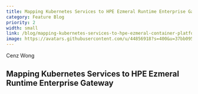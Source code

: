 ```yaml
---
title: Mapping Kubernetes Services to HPE Ezmeral Runtime Enterprise Gateway
category: Feature Blog
priority: 2
width: small
link: /blog/mapping-kubernetes-services-to-hpe-ezmeral-container-platform-gateway/
image: https://avatars.githubusercontent.com/u/44856918?s=400&u=37bb095377cd6b4ad21c3a7ab8b5afe185a46941&v=4
---
```

Cenz Wong

## Mapping Kubernetes Services to HPE Ezmeral Runtime Enterprise Gateway
